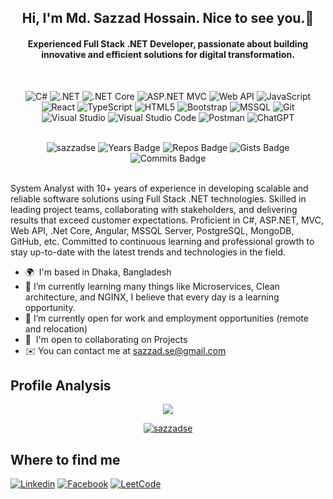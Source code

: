 <h2 align="center">Hi, I'm Md. Sazzad Hossain. Nice to see you.👋</h2>
<h4 align="center">Experienced Full Stack .NET Developer, passionate about building innovative and efficient solutions for digital transformation.</h4>
<br />
<div align="center">

![C#](https://custom-icon-badges.demolab.com/badge/C%23-%23239120.svg?logo=cshrp&logoColor=white)
![.NET](https://img.shields.io/badge/.NET-512BD4?logo=dotnet&logoColor=white)
![.NET Core](https://img.shields.io/badge/.NET%20Core-512BD4?logo=dotnet&logoColor=white)
![ASP.NET MVC](https://img.shields.io/badge/ASP.NET%20MVC-5C2D91?logo=dotnet&logoColor=white)
![Web API](https://img.shields.io/badge/Web%20API-API-25A163?logo=api&logoColor=white)
![JavaScript](https://img.shields.io/badge/JavaScript-F7DF1E?logo=javascript&logoColor=white)
![React](https://img.shields.io/badge/React-blue?logo=react&logoColor=white)
![TypeScript](https://img.shields.io/badge/TypeScript-3178C6?logo=typescript&logoColor=white)
![HTML5](https://img.shields.io/badge/HTML5-E34F26?logo=html5&logoColor=white)
![Bootstrap](https://img.shields.io/badge/Bootstrap-7952B3?logo=bootstrap&logoColor=white)
![MSSQL](https://img.shields.io/badge/Microsoft%20SQL%20Server-CC2927?logo=microsoftsqlserver&logoColor=white)
![Git](https://img.shields.io/badge/Git-F05032?logo=git&logoColor=white)
![Visual Studio](https://custom-icon-badges.demolab.com/badge/Visual%20Studio-5C2D91.svg?&logo=visual-studio&logoColor=white)
![Visual Studio Code](https://custom-icon-badges.demolab.com/badge/VS%20Code-0078d7.svg?logo=vsc&logoColor=white)
![Postman](https://img.shields.io/badge/Postman-FF6C37?logo=postman&logoColor=white)
![ChatGPT](https://img.shields.io/badge/ChatGPT-74aa9c?logo=openai&logoColor=white)
</div>

<br />
<div align="center">
  <img src="https://komarev.com/ghpvc/?username=sazzadse&label=Profile%20views&color=brightgreen&style=flat" alt="sazzadse" />
  <img src="https://badges.pufler.dev/years/sazzadse" alt="Years Badge">
  <img src="https://badges.pufler.dev/repos/sazzadse" alt="Repos Badge">
  <img src="https://badges.pufler.dev/gists/sazzadse" alt="Gists Badge">
  <img src="https://badges.pufler.dev/commits/yearly/sazzadse" alt="Commits Badge">
</div>

<br />
<p>System Analyst with 10+ years of experience in developing scalable and reliable software solutions using Full Stack .NET technologies. Skilled in leading project teams, collaborating with stakeholders, and delivering results that exceed customer expectations. Proficient in C#, ASP.NET, MVC, Web API, .Net Core, Angular, MSSQL Server, PostgreSQL, MongoDB, GitHub, etc. Committed to continuous learning and professional growth to stay up-to-date with the latest trends and technologies in the field.</p>
<ul>
  <li>
    🌍  I'm based in Dhaka, Bangladesh
  </li>
  <li>
    🌱 I’m currently learning many things like Microservices, Clean architecture, and NGINX, I believe that every day is a learning opportunity. 
  </li>
  <li>
    👯 I’m currently open for work and employment opportunities (remote and relocation)
  </li>
  <li>
    🤝  I'm open to collaborating on Projects
  </li>
  <li>
    ✉️  You can contact me at <a href="mailto:sazzad.se@gmail.com">sazzad.se@gmail.com</a>
  </li>
</ul>

<h2>Profile Analysis</h2>
<p align="center">
      <a href="https://github.com/sazzadse#gh-dark-mode-only">
        <img src="https://github-readme-stats.vercel.app/api/top-langs/?username=sazzadse&count_private=true&show_icons=true&include_all_commits=true&layout=compact&hide_border=true&langs_count=10&hide_title=true&theme=dark"/>
    </a>
</p>
<p align="center">
      <a href="https://github.com/sazzadse#gh-dark-mode-only">
        <img src="https://github-readme-streak-stats.herokuapp.com/?user=sazzadse&hide_border=true&theme=dark" alt="sazzadse" />
    </a>
</p>

<h2>Where to find me</h2>

[![Linkedin](https://img.shields.io/badge/LinkedIn-0077B5?style=flat-square&logo=linkedin&logoColor=white)](https://www.linkedin.com/in/sazzadse/) 
[![Facebook](https://img.shields.io/badge/Facebook-1877F2?style=flat-square&logo=facebook&logoColor=white)](https://facebook.com/sazzadse)
[![LeetCode](https://img.shields.io/badge/LeetCode-000000?logo=LeetCode&logoColor=#d16c06)](https://leetcode.com/u/sazzadse)


